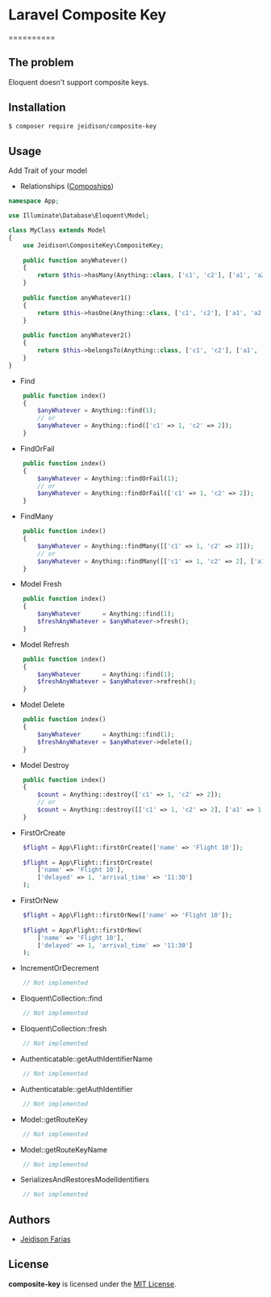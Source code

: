# Laravel Composite Key
==========

## The problem

Eloquent doesn't support composite keys.

## Installation

```bash
$ composer require jeidison/composite-key
```

## Usage

Add Trait of your model

- Relationships ([Compoships](https://github.com/topclaudy/compoships))

```php
namespace App;

use Illuminate\Database\Eloquent\Model;

class MyClass extends Model
{
    use Jeidison\CompositeKey\CompositeKey;
    
    public function anyWhatever()
    {
        return $this->hasMany(Anything::class, ['c1', 'c2'], ['a1', 'a2']);
    }
    
    public function anyWhatever1()
    {
        return $this->hasOne(Anything::class, ['c1', 'c2'], ['a1', 'a2']);
    }
    
    public function anyWhatever2()
    {
        return $this->belongsTo(Anything::class, ['c1', 'c2'], ['a1', 'a2']);
    }
}
```

- Find

```php
    public function index()
    {
        $anyWhatever = Anything::find(1);
        // or 
        $anyWhatever = Anything::find(['c1' => 1, 'c2' => 2]);
    }
```

- FindOrFail

```php
    public function index()
    {
        $anyWhatever = Anything::findOrFail(1);
        // or 
        $anyWhatever = Anything::findOrFail(['c1' => 1, 'c2' => 2]);
    }
```

- FindMany

```php
    public function index()
    {
        $anyWhatever = Anything::findMany([['c1' => 1, 'c2' => 2]]);
        // or 
        $anyWhatever = Anything::findMany([['c1' => 1, 'c2' => 2], ['a1' => 1, 'a2' => 2]]);
    }
```

- Model Fresh

```php
    public function index()
    {
        $anyWhatever      = Anything::find(1);
        $freshAnyWhatever = $anyWhatever->fresh();
    }
```

- Model Refresh

```php
    public function index()
    {
        $anyWhatever      = Anything::find(1);
        $freshAnyWhatever = $anyWhatever->refresh();
    }
```

- Model Delete

```php
    public function index()
    {
        $anyWhatever      = Anything::find(1);
        $freshAnyWhatever = $anyWhatever->delete();
    }
```

- Model Destroy

```php
    public function index()
    {
        $count = Anything::destroy(['c1' => 1, 'c2' => 2]);
        // or 
        $count = Anything::destroy([['c1' => 1, 'c2' => 2], ['a1' => 1, 'a2' => 2]]);
    }
```

- FirstOrCreate

```php
    $flight = App\Flight::firstOrCreate(['name' => 'Flight 10']);
    
    $flight = App\Flight::firstOrCreate(
        ['name' => 'Flight 10'],
        ['delayed' => 1, 'arrival_time' => '11:30']
    );
```

- FirstOrNew

```php
    $flight = App\Flight::firstOrNew(['name' => 'Flight 10']);
    
    $flight = App\Flight::firstOrNew(
        ['name' => 'Flight 10'],
        ['delayed' => 1, 'arrival_time' => '11:30']
    );
```

- IncrementOrDecrement

```php
    // Not implemented
```

- Eloquent\Collection::find

```php
    // Not implemented
```

- Eloquent\Collection::fresh

```php
    // Not implemented
```

- Authenticatable::getAuthIdentifierName

```php
    // Not implemented
```

- Authenticatable::getAuthIdentifier

```php
    // Not implemented
```

- Model::getRouteKey

```php
    // Not implemented
```

- Model::getRouteKeyName

```php
    // Not implemented
```

- SerializesAndRestoresModelIdentifiers

```php
    // Not implemented
```

## Authors

* [Jeidison Farias](https://github.com/jeidison)

## License

**composite-key** is licensed under the [MIT License](http://opensource.org/licenses/MIT).

